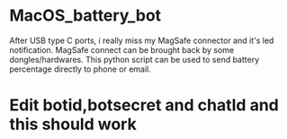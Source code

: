 # MacOS_battery_bot
After USB type C ports, i really miss my MagSafe connector and it's led notification. MagSafe connect can be brought back by some dongles/hardwares. This python script can be used to send battery percentage directly to phone or email.

# Edit botid,botsecret and chatId and this should work
